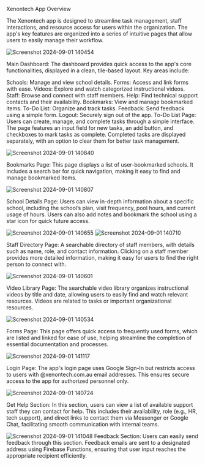 Xenontech App Overview

The Xenontech app is designed to streamline task management, staff interactions, and resource access for users within the organization. The app's key features are organized into a series of intuitive pages that allow users to easily manage their workflow.

![Screenshot 2024-09-01 140454](https://github.com/user-attachments/assets/4b346577-d2eb-495b-bc83-b1d2d82c01d6)

Main Dashboard: The dashboard provides quick access to the app's core functionalities, displayed in a clean, tile-based layout. Key areas include:

Schools: Manage and view school details.
Forms: Access and link forms with ease.
Videos: Explore and watch categorized instructional videos.
Staff: Browse and connect with staff members.
Help: Find technical support contacts and their availability.
Bookmarks: View and manage bookmarked items.
To-Do List: Organize and track tasks.
Feedback: Send feedback using a simple form.
Logout: Securely sign out of the app.
To-Do List Page: Users can create, manage, and complete tasks through a simple interface. The page features an input field for new tasks, an add button, and checkboxes to mark tasks as complete. Completed tasks are displayed separately, with an option to clear them for better task management.

![Screenshot 2024-09-01 140840](https://github.com/user-attachments/assets/91481967-65e0-4906-b5f0-8672d592bf07)

Bookmarks Page: This page displays a list of user-bookmarked schools. It includes a search bar for quick navigation, making it easy to find and manage bookmarked items.

![Screenshot 2024-09-01 140807](https://github.com/user-attachments/assets/39df2a54-3cb3-47e0-a7a5-55031bff1bf7)

School Details Page: Users can view in-depth information about a specific school, including the school’s plan, visit frequency, pool hours, and current usage of hours. Users can also add notes and bookmark the school using a star icon for quick future access.

![Screenshot 2024-09-01 140655](https://github.com/user-attachments/assets/daff3fbb-fd6e-4097-899e-9226de9142f9)
![Screenshot 2024-09-01 140710](https://github.com/user-attachments/assets/9c2bae7d-1d38-40e8-bad4-8a7fc1c88de7)

Staff Directory Page: A searchable directory of staff members, with details such as name, role, and contact information. Clicking on a staff member provides more detailed information, making it easy for users to find the right person to connect with.

![Screenshot 2024-09-01 140601](https://github.com/user-attachments/assets/57170da9-26ac-479e-9e3c-399d412c1189)

Video Library Page: The searchable video library organizes instructional videos by title and date, allowing users to easily find and watch relevant resources. Videos are related to tasks or important organizational resources.

![Screenshot 2024-09-01 140534](https://github.com/user-attachments/assets/4325a1c9-3bd0-481f-9d2e-b9118644cdd5)

Forms Page: This page offers quick access to frequently used forms, which are listed and linked for ease of use, helping streamline the completion of essential documentation and processes.

![Screenshot 2024-09-01 141117](https://github.com/user-attachments/assets/ab05e2c5-193a-41a5-afb9-6410b5ce8738)

Login Page: The app's login page uses Google Sign-In but restricts access to users with @xenontech.com.au email addresses. This ensures secure access to the app for authorized personnel only.

![Screenshot 2024-09-01 140724](https://github.com/user-attachments/assets/8cdfe801-b42d-4604-8113-325bc8b6975b)

Get Help Section: In this section, users can view a list of available support staff they can contact for help. This includes their availability, role (e.g., HR, tech support), and direct links to contact them via Messenger or Google Chat, facilitating smooth communication with internal teams.

![Screenshot 2024-09-01 141048](https://github.com/user-attachments/assets/4a2de907-63c8-477a-80b7-50ecb1aaa061)
Feedback Section: Users can easily send feedback through this section. Feedback emails are sent to a designated address using Firebase Functions, ensuring that user input reaches the appropriate recipient efficiently.

